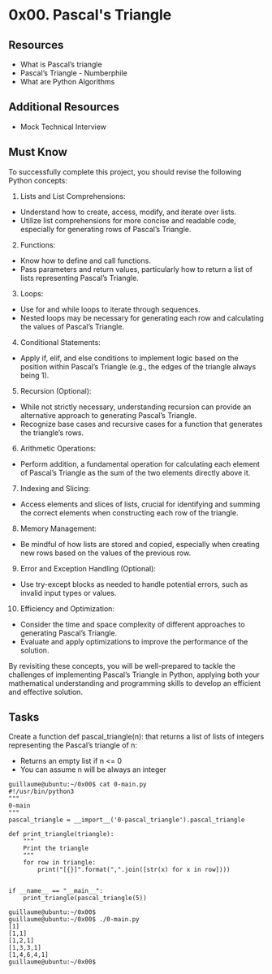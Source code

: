 # 0x00. Pascal's Triangle

## Resources
* What is Pascal’s triangle
* Pascal’s Triangle - Numberphile
* What are Python Algorithms

## Additional Resources
* Mock Technical Interview

## Must Know
To successfully complete this project, you should revise the following Python concepts:

1. Lists and List Comprehensions:

* Understand how to create, access, modify, and iterate over lists.
* Utilize list comprehensions for more concise and readable code, especially for generating rows of Pascal’s Triangle.

2. Functions:

* Know how to define and call functions.
* Pass parameters and return values, particularly how to return a list of lists representing Pascal’s Triangle.

3. Loops:

* Use for and while loops to iterate through sequences.
* Nested loops may be necessary for generating each row and calculating the values of Pascal’s Triangle.

4. Conditional Statements:

* Apply if, elif, and else conditions to implement logic based on the position within Pascal’s Triangle (e.g., the edges of the triangle always being 1).

5. Recursion (Optional):

* While not strictly necessary, understanding recursion can provide an alternative approach to generating Pascal’s Triangle.
* Recognize base cases and recursive cases for a function that generates the triangle’s rows.

6. Arithmetic Operations:

* Perform addition, a fundamental operation for calculating each element of Pascal’s Triangle as the sum of the two elements directly above it.

7. Indexing and Slicing:

* Access elements and slices of lists, crucial for identifying and summing the correct elements when constructing each row of the triangle.

8. Memory Management:

* Be mindful of how lists are stored and copied, especially when creating new rows based on the values of the previous row.

9. Error and Exception Handling (Optional):

* Use try-except blocks as needed to handle potential errors, such as invalid input types or values.

10. Efficiency and Optimization:

* Consider the time and space complexity of different approaches to generating Pascal’s Triangle.
* Evaluate and apply optimizations to improve the performance of the solution.

By revisiting these concepts, you will be well-prepared to tackle the challenges of implementing Pascal’s Triangle in Python, applying both your mathematical understanding and programming skills to develop an efficient and effective solution.

## Tasks
Create a function def pascal_triangle(n): that returns a list of lists of integers representing the Pascal’s triangle of n:

* Returns an empty list if n <= 0
* You can assume n will be always an integer

```
guillaume@ubuntu:~/0x00$ cat 0-main.py
#!/usr/bin/python3
"""
0-main
"""
pascal_triangle = __import__('0-pascal_triangle').pascal_triangle

def print_triangle(triangle):
    """
    Print the triangle
    """
    for row in triangle:
        print("[{}]".format(",".join([str(x) for x in row])))


if __name__ == "__main__":
    print_triangle(pascal_triangle(5))

guillaume@ubuntu:~/0x00$ 
guillaume@ubuntu:~/0x00$ ./0-main.py
[1]
[1,1]
[1,2,1]
[1,3,3,1]
[1,4,6,4,1]
guillaume@ubuntu:~/0x00$
```
